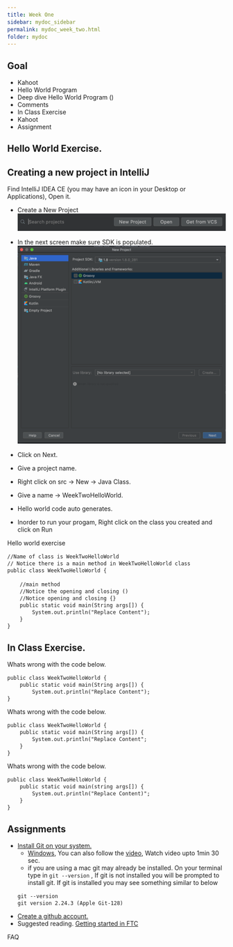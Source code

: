 ```yaml
---
title: Week One
sidebar: mydoc_sidebar
permalink: mydoc_week_two.html
folder: mydoc
---
```


## Goal

* Kahoot
* Hello World Program
* Deep dive Hello World Program ()
* Comments
* In Class Exercise
* Kahoot
* Assignment
  
## Hello World Exercise.

## Creating a new project in IntelliJ

Find IntelliJ IDEA CE (you may have an icon in your Desktop or Applications), Open it.

* Create a New Project
   ![ScreenShot](/images/new_project.png "New project")
* In the next screen make sure SDK is populated.
    ![ScreenShot](/images/new_project_skd.png "New project")
* Click on Next.
* Give a project name.

* Right click on src -> New -> Java Class.
* Give a name -> WeekTwoHelloWorld.
* Hello world code auto generates.
* Inorder to run your progam, Right click on the class you created and click on Run

Hello world exercise

```
//Name of class is WeekTwoHelloWorld
// Notice there is a main method in WeekTwoHelloWorld class
public class WeekTwoHelloWorld {
   
    //main method
    //Notice the opening and closing ()
    //Notice opening and closing {}
    public static void main(String args[]) {
        System.out.println("Replace Content");
    }
}
```

## In Class Exercise.

Whats wrong with the code below.

```
public class WeekTwoHelloWorld {
    public static void main(String args[]) {
        System.out.println("Replace Content");
}
```

Whats wrong with the code below.

```
public class WeekTwoHelloWorld {
    public static void main(String args[]) {
        System.out.println("Replace Content";
    }
}
```

Whats wrong with the code below.

```
public class WeekTwoHelloWorld {
    public static void main(string args[]) {
        System.out.println("Replace Content)";
    }
}
```

## Assignments
* [Install Git on your system.](https://git-scm.com/book/en/v2/Getting-Started-Installing-Git) 
  * [Windows](https://git-scm.com/download/win), You can also follow the [video](https://www.simplilearn.com/tutorials/git-tutorial/git-installation-on-windows), Watch video upto 1min 30 sec.
  * if you are using a mac git may already be installed. On your terminal type in `git --version` , If git is not installed you will be prompted to install git. If git is installed you may see something similar to below
  ```
  git --version
  git version 2.24.3 (Apple Git-128)
  ```
* [Create a github account.](https://www.wikihow.com/Create-an-Account-on-GitHub)
* Suggested reading. [Getting started in FTC](https://gm0.org/en/stable/docs/getting-started-in-ftc/index.html)


FAQ


